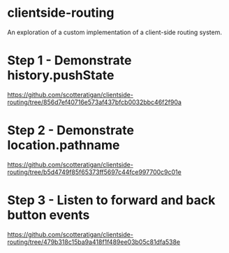 # clientside-routing

An exploration of a custom implementation of a client-side routing system.

# Step 1 - Demonstrate history.pushState
https://github.com/scotteratigan/clientside-routing/tree/856d7ef40716e573af437bfcb0032bbc46f2f90a

# Step 2 - Demonstrate location.pathname
https://github.com/scotteratigan/clientside-routing/tree/b5d4749f85f65373ff5697c44fce997700c9c01e

# Step 3 - Listen to forward and back button events
https://github.com/scotteratigan/clientside-routing/tree/479b318c15ba9a418f1f489ee03b05c81dfa538e
